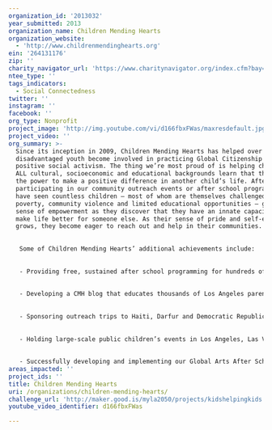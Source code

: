 ```yaml
---
organization_id: '2013032'
year_submitted: 2013
organization_name: Children Mending Hearts
organization_website:
  - 'http://www.childrenmendinghearts.org'
ein: '264131176'
zip: ''
charity_navigator_url: 'https://www.charitynavigator.org/index.cfm?bay=search.profile&ein=264131176'
ntee_type: ''
tags_indicators:
  - Social Connectedness
twitter: ''
instagram: ''
facebook: ''
org_type: Nonprofit
project_image: 'http://img.youtube.com/vi/d166fbxFWas/maxresdefault.jpg'
project_video: ''
org_summary: >-
  Since its inception in 2009, Children Mending Hearts has helped over 12,000
  disadvantaged youth become involved in practicing Global Citizenship and
  positive social activism. The thing we’re most proud of is helping children of
  ALL cultural, socioeconomic and educational backgrounds learn that they have
  the power to make a positive difference in another child’s life. After
  participating in our community outreach events or after school programming, we
  have seen countless children — most of whom are themselves challenged by
  poverty, community violence and limited educational opportunities — gain a
  sense of empowerment as they discover that they have an innate capacity to
  make life better for someone else. As their sense of pride and self-esteem
  grows, they become eager to reach out and help in their communities.
   
   
   Some of Children Mending Hearts’ additional achievements include:
   
   
   - Providing free, sustained after school programming for hundreds of youth living in Los Angeles neighborhoods challenged by drugs, gang violence and poverty;
   
   
   - Developing a CMH blog that educates thousands of Los Angeles parents and youth about volunteerism, Global Citizenship and positive social activism;
   
   
   - Sponsoring outreach trips to Haiti, Darfur and Democratic Republic of Congo, where we provided thousands of children living in crisis with arts and educational workshops, in addition to providing them with basic necessities such as shoes and school supplies;
   
   
   - Holding large-scale public children’s events in Los Angeles, Las Vegas and New York, where hundreds of children learned about the importance of volunteerism and Global Citizenship and participated in projects to help their local communities;
   
   
   - Successfully developing and implementing our Global Arts After School program, including publishing a formal curriculum that teaches middle school-aged youth the importance of acting with empathy and helping people in their own communities as well as the world at large.
areas_impacted: ''
project_ids: ''
title: Children Mending Hearts
uri: /organizations/children-mending-hearts/
challenge_url: 'http://maker.good.is/myla2050/projects/kidshelpingkids.html'
youtube_video_identifier: d166fbxFWas

---
```

